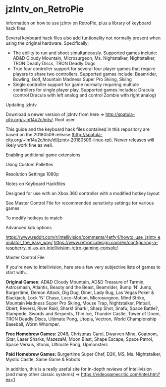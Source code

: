 # jzIntv_on_RetroPie
Information on how to use jzIntv on RetroPie, plus a library of keyboard hack files

Several keyboard hack files also add funtionality not normally present when using the original hardware.  Specifically:
  * The ability to run and shoot simultaneously.  Supported games include:  AD&D Cloudy Mountain, Microsurgeon, Ms.   Nightstalker, Nightstalker, TRON Deadly Discs, TRON Deadly Dogs
  * True four controller support for several four player games that require players to share two controllers.  Supported games include: Beamrider, Bowling, Golf, Mountain Madness Super Pro Skiing, Skiing
  * Single controller support for game normally requiring multiple controllers for single player play.  Supported games includes: Dracula (control Dracula with left analog and control Zombie with right analog)

Updating jzIntv

Download a newer version of jzIntv from here => http://spatula-city.org/~im14u2c/intv/.  Root user

This guide and the keyboard hack files contained in this repository are based on the 20180509 release (http://spatula-city.org/~im14u2c/intv/dl/jzintv-20180509-linux-rpi).  Newer releases will likely work fine as well.

Enabling additional game extensions

Using Custom Pallettes

Resolution Settings
1080p

Notes on Keyboard Hackfiles

Designed for use with an Xbox 360 controller with a modified hotkey layout

See Master Control File for recommended sensitivity settings for various games

To modify hotkeys to match

Advanced kdb options

https://www.reddit.com/r/intellivision/comments/4etfy4/howto_use_jzintv_emulator_the_easy_way/
https://www.retronicdesign.com/en/configuring-a-raspberry-pi-as-an-intellivision-retro-gaming-console/

Master Control File

If you're new to Intellivision, here are a few very subjective lists of games to start with...

**Original Games:** AD&D Cloudy Mountain, AD&D Treasure of Tarmin, Astrosmash, Atlantis, Beauty and the Beast, Beamrider, Bump 'N' Jump, Burgertime, Demon Attack, Dig Dug, Diner, Lady Bug, Las Vegas Poker & Blackjack, Lock 'N' Chase, Loco-Motion, Microsurgeon, Mind Strike, Mountain Madness Super Pro Skiing, Mouse Trap, Nightstalker, Pinball, Qbert, Reversi, River Raid, Shark! Shark!, Sharp Shot, Snafu, Space Battle?, Stampede, Swords and Serpents, Thin Ice, Thunder Castle, Tower of Doom, TRON Deadly Discs, Ultimate Pong, Utopia, Vectron, World Championship Baseball, Worm Whomper.

**Free Homebrew Games:** 2048, Christmas Carol, Dwarven Mine, Goatnom, iStar, Laser Sharks, MazezaM, Moon Blast, Shape Escape, Space Patrol, Space Versus, Stonix, Ultimate Pong, Upmonsters

**Paid Homebrew Games:** Burgertime Super Chef, D2K, MS, Ms. Nightstalker, Mystic Castle, Same Game & Robots

In addition, this is a really useful site for in-depth reviews of Intellivision (and many other classic systems) => https://videogamecritic.com/intel.htm?ex=1 
